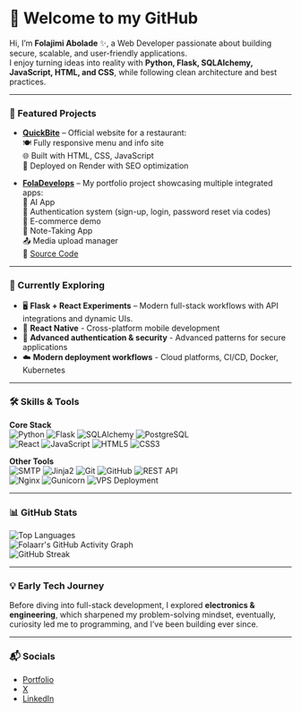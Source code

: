 # 👋 Welcome to my GitHub  

Hi, I’m **Folajimi Abolade** ✨, a Web Developer passionate about building secure, scalable, and user-friendly applications.  
I enjoy turning ideas into reality with **Python, Flask, SQLAlchemy, JavaScript, HTML, and CSS**, while following clean architecture and best practices.  

---

### 🚀 Featured Projects
- **[QuickBite](https://quickbitekitchen.onrender.com)** – Official website for a restaurant:  
  🍽️ Fully responsive menu and info site  
  🌐 Built with HTML, CSS, JavaScript  
  🔧 Deployed on Render with SEO optimization
  
- **[FolaDevelops](https://foladevelops.onrender.com)** – My portfolio project showcasing multiple integrated apps: <br>
  🤖 AI App <br>
  🔑 Authentication system (sign-up, login, password reset via codes) <br>
  🛒 E-commerce demo <br>
  📝 Note-Taking App <br>
  📤 Media upload manager <br>
  🔗 [Source Code](https://github.com/folaarr/fola-develops)  

---

### 🌱 Currently Exploring 
- 🖥️ **Flask + React Experiments** – Modern full-stack workflows with API integrations and dynamic UIs.
- 📱 **React Native** - Cross-platform mobile development
- 🔐 **Advanced authentication & security** - Advanced patterns for secure applications
- ☁️ **Modern deployment workflows** - Cloud platforms, CI/CD, Docker, Kubernetes

---

### 🛠️ Skills & Tools
**Core Stack**  
![Python](https://img.shields.io/badge/Python-3776AB?style=flat&logo=python&logoColor=white) ![Flask](https://img.shields.io/badge/Flask-000000?style=flat&logo=flask&logoColor=white) ![SQLAlchemy](https://img.shields.io/badge/SQLAlchemy-FF0000?style=flat&logo=sqlalchemy&logoColor=white) ![PostgreSQL](https://img.shields.io/badge/PostgreSQL-316192?style=flat&logo=postgresql&logoColor=white)  
![React](https://img.shields.io/badge/React-20232A?style=flat&logo=react&logoColor=61DAFB) ![JavaScript](https://img.shields.io/badge/JavaScript-F7DF1E?style=flat&logo=javascript&logoColor=black) ![HTML5](https://img.shields.io/badge/HTML5-E34F26?style=flat&logo=html5&logoColor=white) ![CSS3](https://img.shields.io/badge/CSS3-1572B6?style=flat&logo=css&logoColor=white)  

**Other Tools**  
![SMTP](https://img.shields.io/badge/SMTP-CC0000?style=flat&logo=minutemailer&logoColor=white) ![Jinja2](https://img.shields.io/badge/Jinja2-B41717?style=flat&logo=jinja&logoColor=white) ![Git](https://img.shields.io/badge/Git-F05032?style=flat&logo=git&logoColor=white) ![GitHub](https://img.shields.io/badge/GitHub-181717?style=flat&logo=github&logoColor=white) ![REST API](https://img.shields.io/badge/REST%20API-02569B?style=flat&logo=fastapi&logoColor=white)  
![Nginx](https://img.shields.io/badge/Nginx-009639?style=flat&logo=nginx&logoColor=white) ![Gunicorn](https://img.shields.io/badge/Gunicorn-499848?style=flat&logo=gunicorn&logoColor=white) ![VPS Deployment](https://img.shields.io/badge/VPS%20Deployment-4285F4?style=flat&logo=icloud&logoColor=white)  

---

### 📊 GitHub Stats

![Top Languages](https://github-readme-stats.vercel.app/api/top-langs/?username=folaarr&layout=compact&theme=react)  
![Folaarr's GitHub Activity Graph](https://github-readme-activity-graph.vercel.app/graph?username=folaarr&theme=react-dark)  
![GitHub Streak](https://streak-stats.demolab.com/?user=folaarr&theme=react&hide_border=true)  

---

### 💡 Early Tech Journey
Before diving into full-stack development, I explored **electronics & engineering**, which sharpened my problem-solving mindset, eventually, curiosity led me to programming, and I’ve been building ever since.  

---

### 📬 Socials
- [Portfolio](https://foladevelops.onrender.com/) 
- [X](https://www.x.com/onlyonefola/)  
- [LinkedIn](https://www.linkedin.com/in/folajimi-abolade/)    
